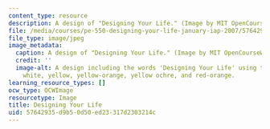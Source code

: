```yaml
---
content_type: resource
description: A design of "Designing Your Life." (Image by MIT OpenCourseWare.)
file: /media/courses/pe-550-designing-your-life-january-iap-2007/57642935d9b50d50ed23317d2303214c_pe-550iap07.jpg
file_type: image/jpeg
image_metadata:
  caption: A design of "Designing Your Life." (Image by MIT OpenCourseWare.)
  credit: ''
  image-alt: A design including the words 'Designing Your Life' using the colors black,
    white, yellow, yellow-orange, yellow ochre, and red-orange.
learning_resource_types: []
ocw_type: OCWImage
resourcetype: Image
title: Designing Your Life
uid: 57642935-d9b5-0d50-ed23-317d2303214c
---
```

